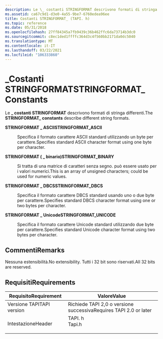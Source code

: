 ```yaml
---
description: Le \_ costanti STRINGFORMAT descrivono formati di stringa differenti.
ms.assetid: ca67c9d1-d3e0-4a55-9be7-6760edea96ee
title: Costanti STRINGFORMAT_ (TAPI. h)
ms.topic: reference
ms.date: 05/31/2018
ms.openlocfilehash: 27ff84345a7fb9439c36b462ffc6da73714b3dc0
ms.sourcegitcommit: c8ec1ded1ffffc364d3c4f560bb2171da0dc5040
ms.translationtype: MT
ms.contentlocale: it-IT
ms.lasthandoff: 03/22/2021
ms.locfileid: "106333860"
---
```

# <a name="stringformat_-constants"></a><span data-ttu-id="3f42d-103">\_Costanti STRINGFORMAT</span><span class="sxs-lookup"><span data-stu-id="3f42d-103">STRINGFORMAT\_ Constants</span></span>

<span data-ttu-id="3f42d-104">Le **\_ costanti STRINGFORMAT** descrivono formati di stringa differenti.</span><span class="sxs-lookup"><span data-stu-id="3f42d-104">The **STRINGFORMAT\_ constants** describe different string formats.</span></span>

<dl> <dt>

<span data-ttu-id="3f42d-105"><span id="STRINGFORMAT_ASCII"></span><span id="stringformat_ascii"></span>**STRINGFORMAT \_ ASCII**</span><span class="sxs-lookup"><span data-stu-id="3f42d-105"><span id="STRINGFORMAT_ASCII"></span><span id="stringformat_ascii"></span>**STRINGFORMAT\_ASCII**</span></span>
</dt> <dd> <dl> <dt>



<span data-ttu-id="3f42d-106">Specifica il formato carattere ASCII standard utilizzando un byte per carattere.</span><span class="sxs-lookup"><span data-stu-id="3f42d-106">Specifies standard ASCII character format using one byte per character.</span></span>


</dt> </dl> </dd> <dt>

<span data-ttu-id="3f42d-107"><span id="STRINGFORMAT_BINARY"></span><span id="stringformat_binary"></span>**STRINGFORMAT ( \_ binario)**</span><span class="sxs-lookup"><span data-stu-id="3f42d-107"><span id="STRINGFORMAT_BINARY"></span><span id="stringformat_binary"></span>**STRINGFORMAT\_BINARY**</span></span>
</dt> <dd> <dl> <dt>



<span data-ttu-id="3f42d-108">Si tratta di una matrice di caratteri senza segno. può essere usato per i valori numerici.</span><span class="sxs-lookup"><span data-stu-id="3f42d-108">This is an array of unsigned characters; could be used for numeric values.</span></span>


</dt> </dl> </dd> <dt>

<span data-ttu-id="3f42d-109"><span id="STRINGFORMAT_DBCS"></span><span id="stringformat_dbcs"></span>**STRINGFORMAT \_ DBCS**</span><span class="sxs-lookup"><span data-stu-id="3f42d-109"><span id="STRINGFORMAT_DBCS"></span><span id="stringformat_dbcs"></span>**STRINGFORMAT\_DBCS**</span></span>
</dt> <dd> <dl> <dt>



<span data-ttu-id="3f42d-110">Specifica il formato carattere DBCS standard usando uno o due byte per carattere.</span><span class="sxs-lookup"><span data-stu-id="3f42d-110">Specifies standard DBCS character format using one or two bytes per character.</span></span>


</dt> </dl> </dd> <dt>

<span data-ttu-id="3f42d-111"><span id="STRINGFORMAT_UNICODE"></span><span id="stringformat_unicode"></span>**STRINGFORMAT \_ Unicode**</span><span class="sxs-lookup"><span data-stu-id="3f42d-111"><span id="STRINGFORMAT_UNICODE"></span><span id="stringformat_unicode"></span>**STRINGFORMAT\_UNICODE**</span></span>
</dt> <dd> <dl> <dt>



<span data-ttu-id="3f42d-112">Specifica il formato carattere Unicode standard utilizzando due byte per carattere.</span><span class="sxs-lookup"><span data-stu-id="3f42d-112">Specifies standard Unicode character format using two bytes per character.</span></span>


</dt> </dl> </dd> </dl>

## <a name="remarks"></a><span data-ttu-id="3f42d-113">Commenti</span><span class="sxs-lookup"><span data-stu-id="3f42d-113">Remarks</span></span>

<span data-ttu-id="3f42d-114">Nessuna estensibilità.</span><span class="sxs-lookup"><span data-stu-id="3f42d-114">No extensibility.</span></span> <span data-ttu-id="3f42d-115">Tutti i 32 bit sono riservati.</span><span class="sxs-lookup"><span data-stu-id="3f42d-115">All 32 bits are reserved.</span></span>

## <a name="requirements"></a><span data-ttu-id="3f42d-116">Requisiti</span><span class="sxs-lookup"><span data-stu-id="3f42d-116">Requirements</span></span>



| <span data-ttu-id="3f42d-117">Requisito</span><span class="sxs-lookup"><span data-stu-id="3f42d-117">Requirement</span></span> | <span data-ttu-id="3f42d-118">Valore</span><span class="sxs-lookup"><span data-stu-id="3f42d-118">Value</span></span> |
|-------------------------|-----------------------------------------------------------------------------------|
| <span data-ttu-id="3f42d-119">Versione TAPI</span><span class="sxs-lookup"><span data-stu-id="3f42d-119">TAPI version</span></span><br/> | <span data-ttu-id="3f42d-120">Richiede TAPI 2,0 o versione successiva</span><span class="sxs-lookup"><span data-stu-id="3f42d-120">Requires TAPI 2.0 or later</span></span><br/>                                             |
| <span data-ttu-id="3f42d-121">Intestazione</span><span class="sxs-lookup"><span data-stu-id="3f42d-121">Header</span></span><br/>       | <dl> <span data-ttu-id="3f42d-122"><dt>TAPI. h</dt></span><span class="sxs-lookup"><span data-stu-id="3f42d-122"><dt>Tapi.h</dt></span></span> </dl> |



 

 





